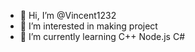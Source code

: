 - 👋 Hi, I’m @Vincent1232
- 👀 I’m interested in making project
- 🌱 I’m currently learning C++ Node.js C#

<!---
Vincent1232/Vincent1232 is a ✨ special ✨ repository because its `README.md` (this file) appears on your GitHub profile.
You can click the Preview link to take a look at your changes.
--->
